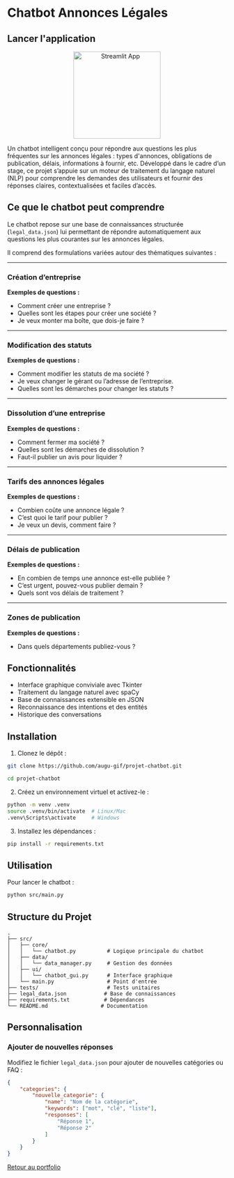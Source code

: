 # Chatbot Annonces Légales

## Lancer l'application

<p align="center">
  <a href="https://augu-gif-projet-chatbot-app-oj9sw8.streamlit.app/">
    <img src="https://streamlit.io/images/brand/streamlit-logo-primary-colormark-darktext.png" alt="Streamlit App" width="200"/>
  </a>
</p>
 

Un chatbot intelligent conçu pour répondre aux questions les plus fréquentes sur les annonces légales : types d'annonces, obligations de publication, délais, informations à fournir, etc. Développé dans le cadre d’un stage, ce projet s’appuie sur un moteur de traitement du langage naturel (NLP) pour comprendre les demandes des utilisateurs et fournir des réponses claires, contextualisées et faciles d’accès.

## Ce que le chatbot peut comprendre

Le chatbot repose sur une base de connaissances structurée (`legal_data.json`) lui permettant de répondre automatiquement aux questions les plus courantes sur les annonces légales.

Il comprend des formulations variées autour des thématiques suivantes :

---

### Création d’entreprise

**Exemples de questions :**
- Comment créer une entreprise ?
- Quelles sont les étapes pour créer une société ?
- Je veux monter ma boîte, que dois-je faire ?

---

### Modification des statuts

**Exemples de questions :**
- Comment modifier les statuts de ma société ?
- Je veux changer le gérant ou l’adresse de l’entreprise.
- Quelles sont les démarches pour changer les statuts ?

---

### Dissolution d’une entreprise

**Exemples de questions :**
- Comment fermer ma société ?
- Quelles sont les démarches de dissolution ?
- Faut-il publier un avis pour liquider ?

---

### Tarifs des annonces légales

**Exemples de questions :**
- Combien coûte une annonce légale ?
- C’est quoi le tarif pour publier ?
- Je veux un devis, comment faire ?

---

### Délais de publication

**Exemples de questions :**
- En combien de temps une annonce est-elle publiée ?
- C’est urgent, pouvez-vous publier demain ?
- Quels sont vos délais de traitement ?

---

### Zones de publication

**Exemples de questions :**
- Dans quels départements publiez-vous ?


## Fonctionnalités

- Interface graphique conviviale avec Tkinter
- Traitement du langage naturel avec spaCy
- Base de connaissances extensible en JSON
- Reconnaissance des intentions et des entités
- Historique des conversations

## Installation

1. Clonez le dépôt :
```bash
git clone https://github.com/augu-gif/projet-chatbot.git

cd projet-chatbot

```

2. Créez un environnement virtuel et activez-le :
```bash
python -m venv .venv
source .venv/bin/activate  # Linux/Mac
.venv\Scripts\activate     # Windows
```

3. Installez les dépendances :
```bash
pip install -r requirements.txt
```

## Utilisation

Pour lancer le chatbot :
```bash
python src/main.py
```

## Structure du Projet

```
.
├── src/
│   ├── core/
│   │   └── chatbot.py          # Logique principale du chatbot
│   ├── data/
│   │   └── data_manager.py     # Gestion des données
│   ├── ui/
│   │   └── chatbot_gui.py      # Interface graphique
│   └── main.py                 # Point d'entrée
├── tests/                      # Tests unitaires
├── legal_data.json            # Base de connaissances
├── requirements.txt           # Dépendances
└── README.md                 # Documentation
```

## Personnalisation

### Ajouter de nouvelles réponses

Modifiez le fichier `legal_data.json` pour ajouter de nouvelles catégories ou FAQ :

```json
{
    "categories": {
        "nouvelle_categorie": {
            "name": "Nom de la catégorie",
            "keywords": ["mot", "clé", "liste"],
            "responses": [
                "Réponse 1",
                "Réponse 2"
            ]
        }
    }
}
```
[Retour au portfolio](https://github.com/augu-gif/mon-portfolio-data-analyst/blob/main/README.md)
